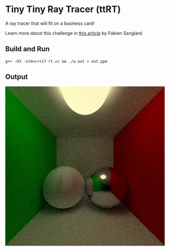 # Tiny Tiny Ray Tracer (ttRT)
A ray tracer that will fit on a business card!

Learn more about this challenge in [this article](https://fabiensanglard.net/rayTracing_back_of_business_card/index.php) by Fabien Sanglard.

## Build and Run
```
g++ -O3 -std=c++17 rt.cc && ./a.out > out.ppm
```

## Output
![The Output](/images/output.jpg)